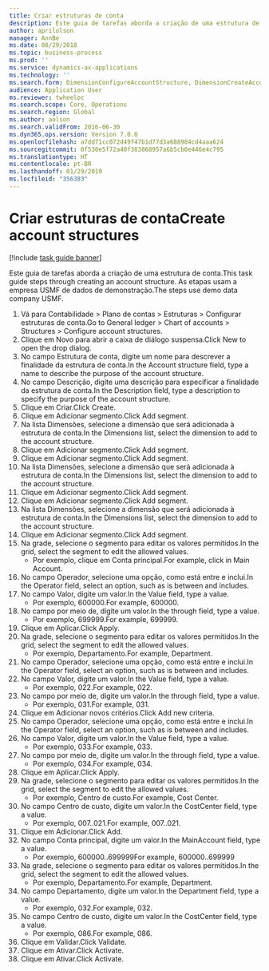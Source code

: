 ```yaml
---
title: Criar estruturas de conta
description: Este guia de tarefas aborda a criação de uma estrutura de conta.
author: aprilolson
manager: AnnBe
ms.date: 08/29/2018
ms.topic: business-process
ms.prod: ''
ms.service: dynamics-ax-applications
ms.technology: ''
ms.search.form: DimensionConfigureAccountStructure, DimensionCreateAccountStructure, DimensionHierarchyAddLevel, DimensionHierarchyConstraintActivate
audience: Application User
ms.reviewer: twheeloc
ms.search.scope: Core, Operations
ms.search.region: Global
ms.author: aolson
ms.search.validFrom: 2016-06-30
ms.dyn365.ops.version: Version 7.0.0
ms.openlocfilehash: a7dd71cc072d49f47b1d77d3a688984cd4aaa624
ms.sourcegitcommit: 0f530e5f72a40f383868957a6b5cb0e446e4c795
ms.translationtype: HT
ms.contentlocale: pt-BR
ms.lasthandoff: 01/29/2019
ms.locfileid: "356383"
---
```

# <a name="create-account-structures"></a><span data-ttu-id="7e82f-103">Criar estruturas de conta</span><span class="sxs-lookup"><span data-stu-id="7e82f-103">Create account structures</span></span>

[!include [task guide banner](../../includes/task-guide-banner.md)]

<span data-ttu-id="7e82f-104">Este guia de tarefas aborda a criação de uma estrutura de conta.</span><span class="sxs-lookup"><span data-stu-id="7e82f-104">This task guide steps through creating an account structure.</span></span> <span data-ttu-id="7e82f-105">As etapas usam a empresa USMF de dados de demonstração.</span><span class="sxs-lookup"><span data-stu-id="7e82f-105">The steps use demo data company USMF.</span></span>

1. <span data-ttu-id="7e82f-106">Vá para Contabilidade > Plano de contas > Estruturas > Configurar estruturas de conta.</span><span class="sxs-lookup"><span data-stu-id="7e82f-106">Go to General ledger > Chart of accounts > Structures > Configure account structures.</span></span>
2. <span data-ttu-id="7e82f-107">Clique em Novo para abrir a caixa de diálogo suspensa.</span><span class="sxs-lookup"><span data-stu-id="7e82f-107">Click New to open the drop dialog.</span></span>
3. <span data-ttu-id="7e82f-108">No campo Estrutura de conta, digite um nome para descrever a finalidade da estrutura de conta.</span><span class="sxs-lookup"><span data-stu-id="7e82f-108">In the Account structure field, type a name to describe the purpose of the account structure.</span></span>
4. <span data-ttu-id="7e82f-109">No campo Descrição, digite uma descrição para especificar a finalidade da estrutura de conta.</span><span class="sxs-lookup"><span data-stu-id="7e82f-109">In the Description field, type a description to specify the purpose of the account structure.</span></span>
5. <span data-ttu-id="7e82f-110">Clique em Criar.</span><span class="sxs-lookup"><span data-stu-id="7e82f-110">Click Create.</span></span>
6. <span data-ttu-id="7e82f-111">Clique em Adicionar segmento.</span><span class="sxs-lookup"><span data-stu-id="7e82f-111">Click Add segment.</span></span>
7. <span data-ttu-id="7e82f-112">Na lista Dimensões, selecione a dimensão que será adicionada à estrutura de conta.</span><span class="sxs-lookup"><span data-stu-id="7e82f-112">In the Dimensions list, select the dimension to add to the account structure.</span></span>
8. <span data-ttu-id="7e82f-113">Clique em Adicionar segmento.</span><span class="sxs-lookup"><span data-stu-id="7e82f-113">Click Add segment.</span></span>
9. <span data-ttu-id="7e82f-114">Clique em Adicionar segmento.</span><span class="sxs-lookup"><span data-stu-id="7e82f-114">Click Add segment.</span></span>
10. <span data-ttu-id="7e82f-115">Na lista Dimensões, selecione a dimensão que será adicionada à estrutura de conta.</span><span class="sxs-lookup"><span data-stu-id="7e82f-115">In the Dimensions list, select the dimension to add to the account structure.</span></span>
11. <span data-ttu-id="7e82f-116">Clique em Adicionar segmento.</span><span class="sxs-lookup"><span data-stu-id="7e82f-116">Click Add segment.</span></span>
12. <span data-ttu-id="7e82f-117">Clique em Adicionar segmento.</span><span class="sxs-lookup"><span data-stu-id="7e82f-117">Click Add segment.</span></span>
13. <span data-ttu-id="7e82f-118">Na lista Dimensões, selecione a dimensão que será adicionada à estrutura de conta.</span><span class="sxs-lookup"><span data-stu-id="7e82f-118">In the Dimensions list, select the dimension to add to the account structure.</span></span>
14. <span data-ttu-id="7e82f-119">Clique em Adicionar segmento.</span><span class="sxs-lookup"><span data-stu-id="7e82f-119">Click Add segment.</span></span>
15. <span data-ttu-id="7e82f-120">Na grade, selecione o segmento para editar os valores permitidos.</span><span class="sxs-lookup"><span data-stu-id="7e82f-120">In the grid, select the segment to edit the allowed values.</span></span>
    * <span data-ttu-id="7e82f-121">Por exemplo, clique em Conta principal.</span><span class="sxs-lookup"><span data-stu-id="7e82f-121">For example, click in Main Account.</span></span>  
16. <span data-ttu-id="7e82f-122">No campo Operador, selecione uma opção, como está entre e inclui.</span><span class="sxs-lookup"><span data-stu-id="7e82f-122">In the Operator field, select an option, such as is between and includes.</span></span>
17. <span data-ttu-id="7e82f-123">No campo Valor, digite um valor.</span><span class="sxs-lookup"><span data-stu-id="7e82f-123">In the Value field, type a value.</span></span>
    * <span data-ttu-id="7e82f-124">Por exemplo, 600000.</span><span class="sxs-lookup"><span data-stu-id="7e82f-124">For example, 600000.</span></span>  
18. <span data-ttu-id="7e82f-125">No campo por meio de, digite um valor.</span><span class="sxs-lookup"><span data-stu-id="7e82f-125">In the through field, type a value.</span></span>
    * <span data-ttu-id="7e82f-126">Por exemplo, 699999.</span><span class="sxs-lookup"><span data-stu-id="7e82f-126">For example, 699999.</span></span>  
19. <span data-ttu-id="7e82f-127">Clique em Aplicar.</span><span class="sxs-lookup"><span data-stu-id="7e82f-127">Click Apply.</span></span>
20. <span data-ttu-id="7e82f-128">Na grade, selecione o segmento para editar os valores permitidos.</span><span class="sxs-lookup"><span data-stu-id="7e82f-128">In the grid, select the segment to edit the allowed values.</span></span>
    * <span data-ttu-id="7e82f-129">Por exemplo, Departamento.</span><span class="sxs-lookup"><span data-stu-id="7e82f-129">For example, Department.</span></span>  
21. <span data-ttu-id="7e82f-130">No campo Operador, selecione uma opção, como está entre e inclui.</span><span class="sxs-lookup"><span data-stu-id="7e82f-130">In the Operator field, select an option, such as is between and includes.</span></span>
22. <span data-ttu-id="7e82f-131">No campo Valor, digite um valor.</span><span class="sxs-lookup"><span data-stu-id="7e82f-131">In the Value field, type a value.</span></span>
    * <span data-ttu-id="7e82f-132">Por exemplo, 022.</span><span class="sxs-lookup"><span data-stu-id="7e82f-132">For example, 022.</span></span>  
23. <span data-ttu-id="7e82f-133">No campo por meio de, digite um valor.</span><span class="sxs-lookup"><span data-stu-id="7e82f-133">In the through field, type a value.</span></span>
    * <span data-ttu-id="7e82f-134">Por exemplo, 031.</span><span class="sxs-lookup"><span data-stu-id="7e82f-134">For example, 031.</span></span>  
24. <span data-ttu-id="7e82f-135">Clique em Adicionar novos critérios.</span><span class="sxs-lookup"><span data-stu-id="7e82f-135">Click Add new criteria.</span></span>
25. <span data-ttu-id="7e82f-136">No campo Operador, selecione uma opção, como está entre e inclui.</span><span class="sxs-lookup"><span data-stu-id="7e82f-136">In the Operator field, select an option, such as is between and includes.</span></span>
26. <span data-ttu-id="7e82f-137">No campo Valor, digite um valor.</span><span class="sxs-lookup"><span data-stu-id="7e82f-137">In the Value field, type a value.</span></span>
    * <span data-ttu-id="7e82f-138">Por exemplo, 033.</span><span class="sxs-lookup"><span data-stu-id="7e82f-138">For example, 033.</span></span>  
27. <span data-ttu-id="7e82f-139">No campo por meio de, digite um valor.</span><span class="sxs-lookup"><span data-stu-id="7e82f-139">In the through field, type a value.</span></span>
    * <span data-ttu-id="7e82f-140">Por exemplo, 034.</span><span class="sxs-lookup"><span data-stu-id="7e82f-140">For example, 034.</span></span>  
28. <span data-ttu-id="7e82f-141">Clique em Aplicar.</span><span class="sxs-lookup"><span data-stu-id="7e82f-141">Click Apply.</span></span>
29. <span data-ttu-id="7e82f-142">Na grade, selecione o segmento para editar os valores permitidos.</span><span class="sxs-lookup"><span data-stu-id="7e82f-142">In the grid, select the segment to edit the allowed values.</span></span>
    * <span data-ttu-id="7e82f-143">Por exemplo, Centro de custo.</span><span class="sxs-lookup"><span data-stu-id="7e82f-143">For example, Cost Center.</span></span>  
30. <span data-ttu-id="7e82f-144">No campo Centro de custo, digite um valor.</span><span class="sxs-lookup"><span data-stu-id="7e82f-144">In the CostCenter field, type a value.</span></span>
    * <span data-ttu-id="7e82f-145">Por exemplo, 007..021.</span><span class="sxs-lookup"><span data-stu-id="7e82f-145">For example, 007..021.</span></span>  
31. <span data-ttu-id="7e82f-146">Clique em Adicionar.</span><span class="sxs-lookup"><span data-stu-id="7e82f-146">Click Add.</span></span>
32. <span data-ttu-id="7e82f-147">No campo Conta principal, digite um valor.</span><span class="sxs-lookup"><span data-stu-id="7e82f-147">In the MainAccount field, type a value.</span></span>
    * <span data-ttu-id="7e82f-148">Por exemplo, 600000..699999</span><span class="sxs-lookup"><span data-stu-id="7e82f-148">For example, 600000..699999</span></span>  
33. <span data-ttu-id="7e82f-149">Na grade, selecione o segmento para editar os valores permitidos.</span><span class="sxs-lookup"><span data-stu-id="7e82f-149">In the grid, select the segment to edit the allowed values.</span></span>
    * <span data-ttu-id="7e82f-150">Por exemplo, Departamento.</span><span class="sxs-lookup"><span data-stu-id="7e82f-150">For example, Department.</span></span>  
34. <span data-ttu-id="7e82f-151">No campo Departamento, digite um valor.</span><span class="sxs-lookup"><span data-stu-id="7e82f-151">In the Department field, type a value.</span></span>
    * <span data-ttu-id="7e82f-152">Por exemplo, 032.</span><span class="sxs-lookup"><span data-stu-id="7e82f-152">For example, 032.</span></span>  
35. <span data-ttu-id="7e82f-153">No campo Centro de custo, digite um valor.</span><span class="sxs-lookup"><span data-stu-id="7e82f-153">In the CostCenter field, type a value.</span></span>
    * <span data-ttu-id="7e82f-154">Por exemplo, 086.</span><span class="sxs-lookup"><span data-stu-id="7e82f-154">For example, 086.</span></span>  
36. <span data-ttu-id="7e82f-155">Clique em Validar.</span><span class="sxs-lookup"><span data-stu-id="7e82f-155">Click Validate.</span></span>
37. <span data-ttu-id="7e82f-156">Clique em Ativar.</span><span class="sxs-lookup"><span data-stu-id="7e82f-156">Click Activate.</span></span>
38. <span data-ttu-id="7e82f-157">Clique em Ativar.</span><span class="sxs-lookup"><span data-stu-id="7e82f-157">Click Activate.</span></span>

